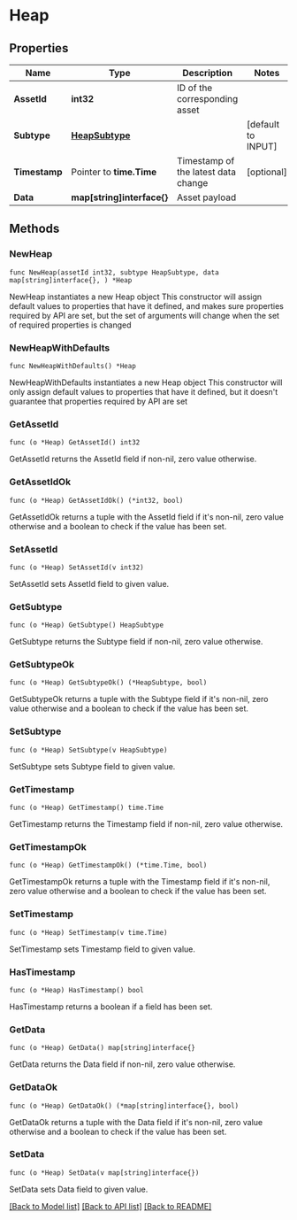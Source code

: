 # Heap

## Properties

Name | Type | Description | Notes
------------ | ------------- | ------------- | -------------
**AssetId** | **int32** | ID of the corresponding asset | 
**Subtype** | [**HeapSubtype**](HeapSubtype.md) |  | [default to INPUT]
**Timestamp** | Pointer to **time.Time** | Timestamp of the latest data change | [optional] 
**Data** | **map[string]interface{}** | Asset payload | 

## Methods

### NewHeap

`func NewHeap(assetId int32, subtype HeapSubtype, data map[string]interface{}, ) *Heap`

NewHeap instantiates a new Heap object
This constructor will assign default values to properties that have it defined,
and makes sure properties required by API are set, but the set of arguments
will change when the set of required properties is changed

### NewHeapWithDefaults

`func NewHeapWithDefaults() *Heap`

NewHeapWithDefaults instantiates a new Heap object
This constructor will only assign default values to properties that have it defined,
but it doesn't guarantee that properties required by API are set

### GetAssetId

`func (o *Heap) GetAssetId() int32`

GetAssetId returns the AssetId field if non-nil, zero value otherwise.

### GetAssetIdOk

`func (o *Heap) GetAssetIdOk() (*int32, bool)`

GetAssetIdOk returns a tuple with the AssetId field if it's non-nil, zero value otherwise
and a boolean to check if the value has been set.

### SetAssetId

`func (o *Heap) SetAssetId(v int32)`

SetAssetId sets AssetId field to given value.


### GetSubtype

`func (o *Heap) GetSubtype() HeapSubtype`

GetSubtype returns the Subtype field if non-nil, zero value otherwise.

### GetSubtypeOk

`func (o *Heap) GetSubtypeOk() (*HeapSubtype, bool)`

GetSubtypeOk returns a tuple with the Subtype field if it's non-nil, zero value otherwise
and a boolean to check if the value has been set.

### SetSubtype

`func (o *Heap) SetSubtype(v HeapSubtype)`

SetSubtype sets Subtype field to given value.


### GetTimestamp

`func (o *Heap) GetTimestamp() time.Time`

GetTimestamp returns the Timestamp field if non-nil, zero value otherwise.

### GetTimestampOk

`func (o *Heap) GetTimestampOk() (*time.Time, bool)`

GetTimestampOk returns a tuple with the Timestamp field if it's non-nil, zero value otherwise
and a boolean to check if the value has been set.

### SetTimestamp

`func (o *Heap) SetTimestamp(v time.Time)`

SetTimestamp sets Timestamp field to given value.

### HasTimestamp

`func (o *Heap) HasTimestamp() bool`

HasTimestamp returns a boolean if a field has been set.

### GetData

`func (o *Heap) GetData() map[string]interface{}`

GetData returns the Data field if non-nil, zero value otherwise.

### GetDataOk

`func (o *Heap) GetDataOk() (*map[string]interface{}, bool)`

GetDataOk returns a tuple with the Data field if it's non-nil, zero value otherwise
and a boolean to check if the value has been set.

### SetData

`func (o *Heap) SetData(v map[string]interface{})`

SetData sets Data field to given value.



[[Back to Model list]](../README.md#documentation-for-models) [[Back to API list]](../README.md#documentation-for-api-endpoints) [[Back to README]](../README.md)



